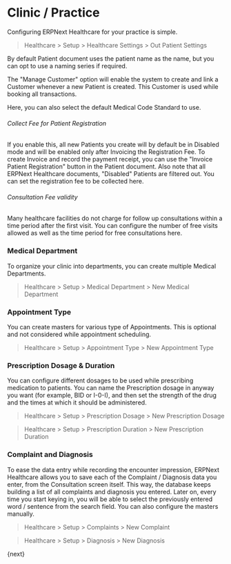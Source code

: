 # Clinic / Practice
Configuring ERPNext Healthcare for your practice is simple.
> Healthcare > Setup > Healthcare Settings > Out Patient Settings

By default Patient document uses the patient name as the name, but you can opt to use a naming series if required.

The "Manage Customer" option will enable the system to create and link a Customer whenever a new Patient is created. This Customer is used while booking all transactions.

Here, you can also select the default Medical Code Standard to use.

###### Collect Fee for Patient Registration
If you enable this, all new Patients you create will by default be in Disabled mode and will be enabled only after Invoicing the Registration Fee. To create Invoice and record the payment receipt, you can use the "Invoice Patient Registration" button in the Patient document. Also note that all ERPNext Healthcare documents, "Disabled" Patients are filtered out. You can set the registration fee to be collected here.

###### Consultation Fee validity
Many healthcare facilities do not charge for follow up consultations within a time period after the first visit. You can configure the number of free visits allowed as well as the time period for free consultations here.

### Medical Department
To organize your clinic into departments, you can create multiple Medical Departments.
> Healthcare > Setup > Medical Department > New Medical Department

### Appointment Type
You can create masters for various type of Appointments. This is optional and not considered while appointment scheduling.
> Healthcare > Setup > Appointment Type > New Appointment Type

### Prescription Dosage & Duration
You can configure different dosages to be used while prescribing medication to patients. You can name the Prescription dosage in anyway you want (for example, BID or I-0-I), and then set the strength of the drug and the times at which it should be administered.
> Healthcare > Setup > Prescription Dosage > New Prescription Dosage

> Healthcare > Setup > Prescription Duration > New Prescription Duration

### Complaint and Diagnosis
To ease the data entry while recording the encounter impression, ERPNext Healthcare allows you to save each of the Complaint / Diagnosis data you enter, from the Consultation screen itself. This way, the database keeps building a list of all complaints and diagnosis you entered. Later on, every time you start keying in, you will be able to select the previously entered word / sentence from the search field. You can also configure the masters manually.

> Healthcare > Setup > Complaints > New Complaint

> Healthcare > Setup > Diagnosis > New Diagnosis

{next}
